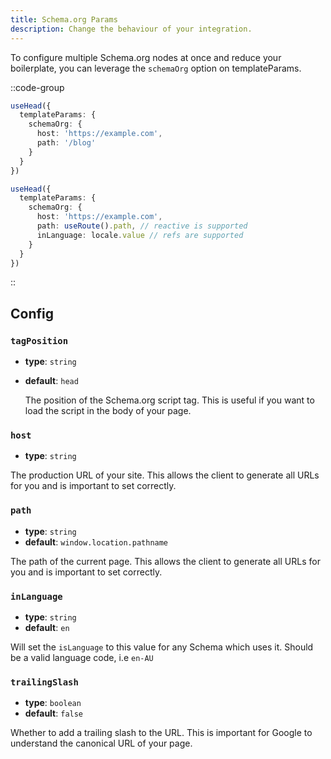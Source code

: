 ```yaml
---
title: Schema.org Params
description: Change the behaviour of your integration.
---
```


To configure multiple Schema.org nodes at once and reduce your boilerplate, you can leverage the
`schemaOrg` option on templateParams.

::code-group

```ts [useHead]
useHead({
  templateParams: {
    schemaOrg: {
      host: 'https://example.com',
      path: '/blog'
    }
  }
})
```

```ts [Vue]
useHead({
  templateParams: {
    schemaOrg: {
      host: 'https://example.com',
      path: useRoute().path, // reactive is supported
      inLanguage: locale.value // refs are supported
    }
  }
})
```

::

## Config

### `tagPosition`
  
  - **type**: `string`
  - **default**: `head`
    
    The position of the Schema.org script tag. This is useful if you want to load the script in the body of your page.

### `host`

  - **type**: `string`

  The production URL of your site. This allows the client to generate all URLs for you and is important to set correctly.

### `path`

  - **type**: `string`
  - **default**: `window.location.pathname`
  
  The path of the current page. This allows the client to generate all URLs for you and is important to set correctly.

### `inLanguage`

  - **type**: `string`
  - **default**: `en`

  Will set the `isLanguage` to this value for any Schema which uses it. Should be a valid language code, i.e `en-AU`

### `trailingSlash`
  
  - **type**: `boolean`
  - **default**: `false`
    
  Whether to add a trailing slash to the URL. This is important for Google to understand the canonical URL of your page.
